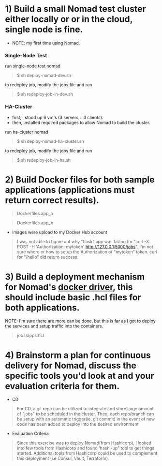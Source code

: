 
# 1) Build a small Nomad test cluster either locally or or in the cloud, single node is fine.

- NOTE: my first time using Nomad. 

### Single-Node Test

run single-node test nomad

>$ sh deploy-nomad-dev.sh 
 
to redeploy job, modify the jobs file and run

>$ sh redeploy-job-in-dev.sh


### HA-Cluster

 - first, I stood up 6 vm's (3 servers + 3 clients). 
 - then, installed required packages to allow Nomad to build the cluster.

run ha-cluster nomad

>$ sh deploy-nomad-ha-cluster.sh 

to redeploy job, modify the jobs file and run

>$ sh redeploy-job-in-ha.sh


# 2) Build Docker files for both sample applications (applications must return correct results).

> Dockerfiles.app_a

> Dockerfiles.app_b

- Images were upload to my Docker Hub account
> I was not able to figure out why "flask" app was failing for "curl -X POST -H 'Authorization: mytoken' http://127.0.0.1:5000/jobs".
> I'm not sure where or how to setup the Authorization of "mytoken" token.
> curl for "/hello" did return success.


# 3) Build a deployment mechanism for Nomad's [docker driver](https://www.nomadproject.io/docs/drivers/docker), this should include basic .hcl files for both applications.

NOTE: I'm sure there are more can be done, but this is far as I got to deploy the services and setup traffic into the containers. 

> jobs/apps.hcl


# 4) Brainstorm a plan for continuous delivery for Nomad, discuss the specific tools you'd look at and your evaluation criteria for them.

  - CD
> For CD, a git repo can be utilized to integrate and store large amount of "jobs" to be scheduled in the cluster. 
> Then, each repo/branch can be setup with an automatic trigger(ie. git commit) in the event of new code has been added to deploy into the desired environment

  - Evaluation Criteria
> Since this exercise was to deploy Nomad(from Hashicorp), I looked into few tools from Hashicorp and found 'hashi-up" tool to get things started.
> Additional tools from Hashicorp could be used to complement this deployment (i.e  Consul, Vault, Terraform). 
